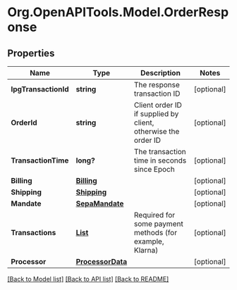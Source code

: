 # Org.OpenAPITools.Model.OrderResponse
## Properties

Name | Type | Description | Notes
------------ | ------------- | ------------- | -------------
**IpgTransactionId** | **string** | The response transaction ID | [optional] 
**OrderId** | **string** | Client order ID if supplied by client, otherwise the order ID | [optional] 
**TransactionTime** | **long?** | The transaction time in seconds since Epoch | [optional] 
**Billing** | [**Billing**](Billing.md) |  | [optional] 
**Shipping** | [**Shipping**](Shipping.md) |  | [optional] 
**Mandate** | [**SepaMandate**](SepaMandate.md) |  | [optional] 
**Transactions** | [**List<Transaction>**](Transaction.md) | Required for some payment methods (for example, Klarna) | [optional] 
**Processor** | [**ProcessorData**](ProcessorData.md) |  | [optional] 

[[Back to Model list]](../README.md#documentation-for-models) [[Back to API list]](../README.md#documentation-for-api-endpoints) [[Back to README]](../README.md)

